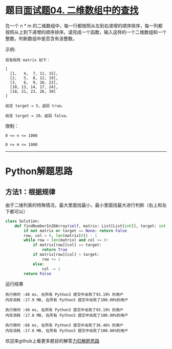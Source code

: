 # 题目[面试题04. 二维数组中的查找](https://leetcode-cn.com/problems/er-wei-shu-zu-zhong-de-cha-zhao-lcof/)

在一个 n * m 的二维数组中，每一行都按照从左到右递增的顺序排序，每一列都按照从上到下递增的顺序排序。请完成一个函数，输入这样的一个二维数组和一个整数，判断数组中是否含有该整数。

示例:

```
现有矩阵 matrix 如下：

[
  [1,   4,  7, 11, 15],
  [2,   5,  8, 12, 19],
  [3,   6,  9, 16, 22],
  [10, 13, 14, 17, 24],
  [18, 21, 23, 26, 30]
]

给定 target = 5，返回 true。

给定 target = 20，返回 false。
```

限制：

```
0 <= n <= 1000

0 <= m <= 1000
```



*****

# Python解题思路

## 方法1：根据规律

由于二维列表的特殊情况，最大里面找最小，最小里面找最大进行判断（右上和左下都可以）

```python
class Solution:
    def findNumberIn2DArray(self, matrix: List[List[int]], target: int) -> bool:
        if not matrix or target == None: return False
        row, col = 0, len(matrix[0]) - 1
        while row < len(matrix) and col >= 0:
            if matrix[row][col] == target:
                return True
            if matrix[row][col] < target:
                row += 1
            else:
                col -= 1
        return False
```

运行结果

```
执行用时 :40 ms, 在所有 Python3 提交中击败了93.19% 的用户
内存消耗 :17.9 MB, 在所有 Python3 提交中击败了100.00%的用户

执行用时 :40 ms, 在所有 Python3 提交中击败了93.19% 的用户
内存消耗 :17.8 MB, 在所有 Python3 提交中击败了100.00%的用户

执行用时 :68 ms, 在所有 Python3 提交中击败了36.46% 的用户
内存消耗 :17.8 MB, 在所有 Python3 提交中击败了100.00%的用户
```

欢迎来github上看更多题目的解答[力扣解题思路](https://github.com/WRAllen/LeetCode)

  